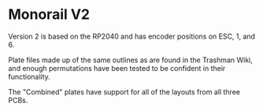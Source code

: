 # Monorail V2

Version 2 is based on the RP2040 and has encoder positions on ESC, 1, and 6.

Plate files made up of the same outlines as are found in the Trashman Wiki, and enough permutations have been tested to be confident in their functionality.

The "Combined" plates have support for all of the layouts from all three PCBs.
